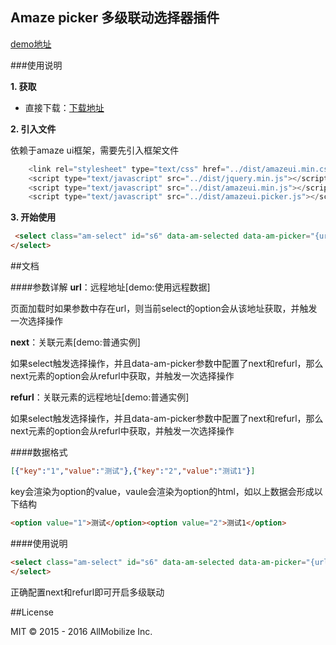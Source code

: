 ## Amaze picker 多级联动选择器插件

[demo地址](https://lscho.github.io/am-picker/docs/demo.html "demo地址")

###使用说明

**1. 获取**

- 直接下载：[下载地址](https://github.com/lscho/am-picker/archive/master.zip)

**2. 引入文件** 

依赖于amaze ui框架，需要先引入框架文件
```javascript
    <link rel="stylesheet" type="text/css" href="../dist/amazeui.min.css">
    <script type="text/javascript" src="../dist/jquery.min.js"></script>
    <script type="text/javascript" src="../dist/amazeui.min.js"></script>
    <script type="text/javascript" src="../dist/amazeui.picker.js"></script>
```

**3. 开始使用**

```html
 <select class="am-select" id="s6" data-am-selected data-am-picker="{url:'s2.json',next:'#s7',refurl:'s4.json?city=%value%'}">
</select>
```

##文档

####参数详解
  **url**：远程地址[demo:使用远程数据] 

页面加载时如果参数中存在url，则当前select的option会从该地址获取，并触发一次选择操作

 **next**：关联元素[demo:普通实例] 

如果select触发选择操作，并且data-am-picker参数中配置了next和refurl，那么next元素的option会从refurl中获取，并触发一次选择操作

  **refurl**：关联元素的远程地址[demo:普通实例] 

如果select触发选择操作，并且data-am-picker参数中配置了next和refurl，那么next元素的option会从refurl中获取，并触发一次选择操作

####数据格式

```json
[{"key":"1","value":"测试"},{"key":"2","value":"测试1"}]
```
key会渲染为option的value，vaule会渲染为option的html，如以上数据会形成以下结构

```html
<option value="1">测试</option><option value="2">测试1</option>
```

####使用说明

```html
<select class="am-select" id="s6" data-am-selected data-am-picker="{url:'s2.json',next:'#s7',refurl:'s4.json?city=%value%'}">
</select>
``` 
正确配置next和refurl即可开启多级联动


##License

MIT © 2015 - 2016 AllMobilize Inc.